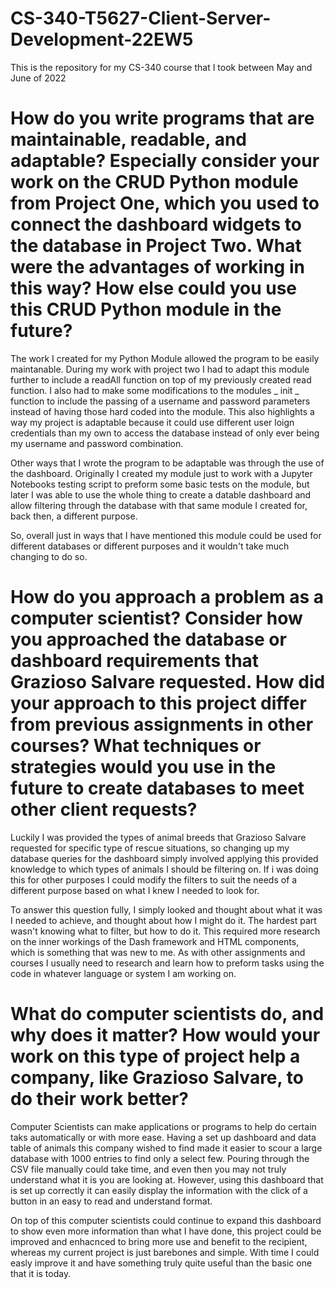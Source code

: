 # CS-340-T5627-Client-Server-Development-22EW5
This is the repository for my CS-340 course that I took between May and June of 2022

# How do you write programs that are maintainable, readable, and adaptable? Especially consider your work on the CRUD Python module from Project One, which you used to connect the dashboard widgets to the database in Project Two. What were the advantages of working in this way? How else could you use this CRUD Python module in the future?
The work I created for my Python Module allowed the program to be easily maintanable. During my work with project two I had to adapt this module further to include a readAll function on top of my previously created read function. I also had to make some modifications to the modules _ init _ function to include the passing of a username and password parameters instead of having those hard coded into the module. This also highlights a way my project is adaptable because it could use different user loign credentials than my own to access the database instead of only ever being my username and password combination.

Other ways that I wrote the program to be adaptable was through the use of the dashboard. Originally I created my module just to work with a Jupyter Notebooks testing script to preform some basic tests on the module, but later I was able to use the whole thing to create a datable dashboard and allow filtering through the database with that same module I created for, back then, a different purpose.

So, overall just in ways that I have mentioned this module could be used for different databases or different purposes and it wouldn't take much changing to do so.



# How do you approach a problem as a computer scientist? Consider how you approached the database or dashboard requirements that Grazioso Salvare requested. How did your approach to this project differ from previous assignments in other courses? What techniques or strategies would you use in the future to create databases to meet other client requests?
Luckily I was provided the types of animal breeds that Grazioso Salvare requested for specific type of rescue situations, so changing up my database queries for the dashboard simply involved applying this provided knowledge to which types of animals I should be filtering on. If i was doing this for other purposes I could modify the filters to suit the needs of a different purpose based on what I knew I needed to look for.

To answer this question fully, I simply looked and thought about what it was I needed to achieve, and thought about how I might do it. The hardest part wasn't knowing what to filter, but how to do it. This required more research on the inner workings of the Dash framework and HTML components, which is something that was new to me. As with other assignments and courses I usually need to research and learn how to preform tasks using the code in whatever language or system I am working on.


# What do computer scientists do, and why does it matter? How would your work on this type of project help a company, like Grazioso Salvare, to do their work better?
Computer Scientists can make applications or programs to help do certain taks automatically or with more ease. Having a set up dashboard and data table of animals this company wished to find made it easier to scour a large database with 1000 entries to find only a select few. Pouring through the CSV file manually could take time, and even then you may not truly understand what it is you are looking at. However, using this dashboard that is set up correctly it can easily display the information with the click of a button in an easy to read and understand format.

On top of this computer scientists could continue to expand this dashboard to show even more information than what I have done, this project could be improved and enhacnced to bring more use and benefit to the recipient, whereas my current project is just barebones and simple.
With time I could easly improve it and have something truly quite useful than the basic one that it is today.

